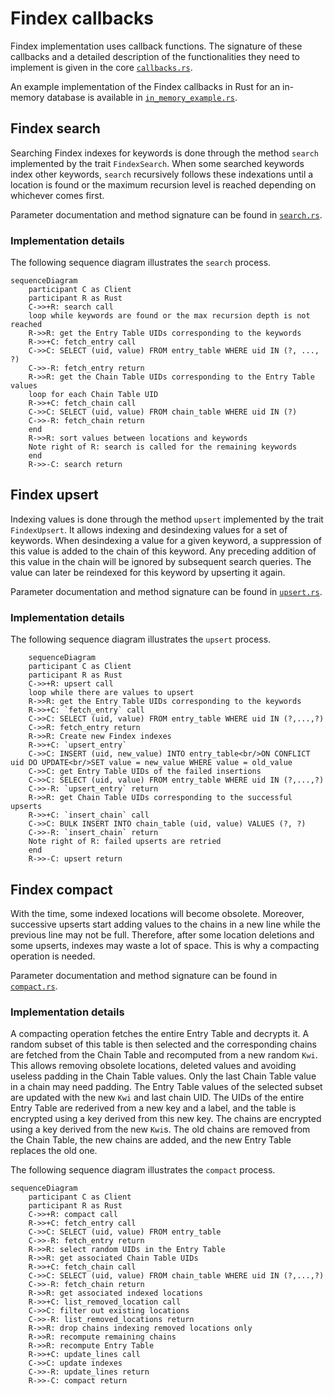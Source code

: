 
# Findex callbacks

Findex implementation uses callback functions. The signature of these callbacks
and a detailed description of the functionalities they need to implement is
given in the core [`callbacks.rs`](./src/callbacks.rs).

An example implementation of the Findex callbacks in Rust for an in-memory
database is available in [`in_memory_example.rs`](./src/in_memory_example.rs).

## Findex search

Searching Findex indexes for keywords is done through the method `search`
implemented by the trait `FindexSearch`. When some searched keywords index
other keywords, `search` recursively follows these indexations until a location
is found or the maximum recursion level is reached depending on whichever comes
first.

Parameter documentation and method signature can be found in
[`search.rs`](./src/search.rs#L137-150).

### Implementation details

The following sequence diagram illustrates the `search` process.

```mermaid
sequenceDiagram
    participant C as Client
    participant R as Rust
    C->>+R: search call
    loop while keywords are found or the max recursion depth is not reached
    R->>R: get the Entry Table UIDs corresponding to the keywords
    R->>+C: fetch_entry call
    C->>C: SELECT (uid, value) FROM entry_table WHERE uid IN (?, ..., ?)
    C->>-R: fetch_entry return
    R->>R: get the Chain Table UIDs corresponding to the Entry Table values
    loop for each Chain Table UID
    R->>+C: fetch_chain call
    C->>C: SELECT (uid, value) FROM chain_table WHERE uid IN (?)
    C->>-R: fetch_chain return
    end
    R->>R: sort values between locations and keywords
    Note right of R: search is called for the remaining keywords
    end
    R->>-C: search return
```

## Findex upsert

Indexing values is done through the method `upsert` implemented by the trait
`FindexUpsert`. It allows indexing and desindexing values for a set of
keywords. When desindexing a value for a given keyword, a suppression of this
value is added to the chain of this keyword. Any preceding addition of this
value in the chain will be ignored by subsequent search queries. The value can
later be reindexed for this keyword by upserting it again.

Parameter documentation and method signature can be found in
[`upsert.rs`](./src/upsert.rs#L35-52).

### Implementation details

The following sequence diagram illustrates the `upsert` process.

```mermaid
    sequenceDiagram
    participant C as Client
    participant R as Rust
    C->>+R: upsert call
    loop while there are values to upsert
    R->>R: get the Entry Table UIDs corresponding to the keywords
    R->>+C: `fetch_entry` call
    C->>C: SELECT (uid, value) FROM entry_table WHERE uid IN (?,...,?)
    C->>R: fetch_entry return
    R->>R: Create new Findex indexes
    R->>+C: `upsert_entry`
    C->>C: INSERT (uid, new_value) INTO entry_table<br/>ON CONFLICT uid DO UPDATE<br/>SET value = new_value WHERE value = old_value
    C->>C: get Entry Table UIDs of the failed insertions
    C->>C: SELECT (uid, value) FROM entry_table WHERE uid IN (?,...,?)
    C->>-R: `upsert_entry` return
    R->>R: get Chain Table UIDs corresponding to the successful upserts
    R->>+C: `insert_chain` call
    C->>C: BULK INSERT INTO chain_table (uid, value) VALUES (?, ?)
    C->>-R: `insert_chain` return
    Note right of R: failed upserts are retried
    end
    R->>-C: upsert return
```

## Findex compact

With the time, some indexed locations will become obsolete. Moreover,
successive upserts start adding values to the chains in a new line while the
previous line may not be full. Therefore, after some location deletions and
some upserts, indexes may waste a lot of space. This is why a compacting
operation is needed.

Parameter documentation and method signature can be found in
[`compact.rs`](./src/compact.rs#L38-59).

### Implementation details

A compacting operation fetches the entire Entry Table and decrypts it. A random
subset of this table is then selected and the corresponding chains are fetched
from the Chain Table and recomputed from a new random `Kwi`. This allows
removing obsolete locations, deleted values and avoiding useless padding in the
Chain Table values. Only the last Chain Table value in a chain may need
padding. The Entry Table values of the selected subset are updated with the new
`Kwi` and last chain UID. The UIDs of the entire Entry Table are rederived from
a new key and a label, and the table is encrypted using a key derived from this
new key. The chains are encrypted using a key derived from the new `Kwi`s. The
old chains are removed from the Chain Table, the new chains are added, and the
new Entry Table replaces the old one.

The following sequence diagram illustrates the `compact` process.

```mermaid
sequenceDiagram
    participant C as Client
    participant R as Rust
    C->>+R: compact call
    R->>+C: fetch_entry call
    C->>C: SELECT (uid, value) FROM entry_table
    C->>-R: fetch_entry return
    R->>R: select random UIDs in the Entry Table
    R->>R: get associated Chain Table UIDs
    R->>+C: fetch_chain call
    C->>C: SELECT (uid, value) FROM chain_table WHERE uid IN (?,...,?)
    C->>-R: fetch_chain return
    R->>R: get associated indexed locations
    R->>+C: list_removed_location call
    C->>C: filter out existing locations
    C->>-R: list_removed_locations return
    R->>R: drop chains indexing removed locations only
    R->>R: recompute remaining chains
    R->>R: recompute Entry Table
    R->>+C: update_lines call
    C->>C: update indexes
    C->>-R: update_lines return
    R->>-C: compact return
```

